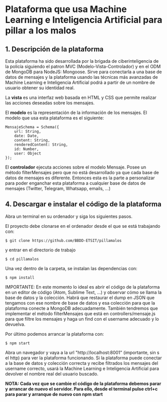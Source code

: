

<br/><br/>


# Plataforma que usa Machine Learning e Inteligencia Artificial para pillar a los malos

## 1. Descripción de la plataforma

Esta plataforma ha sido desarrollada por la brigada de ciberinteligencia de la policía siguiendo el patron MVC (Modelo-Vista-Controlador) y en el ODM de MongoDB para NodeJS: Mongoose. Sirve para conectarla a una base de datos de mensajes y la plataforma usando las técnicas más avanzadas de Machine Learning e Inteligencia Artificial podrá a partir de un nombre de usuario obtener su identidad real.

La **vista** es una interfaz web basada en HTML y CSS que permite realizar las acciones deseadas sobre los mensajes.

El **modelo** es la representación de la información de los mensajes. El modelo que usa esta plataforma es el siguiente:

```
MensajeSchema = Schema({
    url: String,
    date: Date,
    content: String,
    renderedContent: String,
    id: Number,
    user: Object
});
```

El **controlador** ejecuta acciones sobre el modelo Mensaje. Posee un método filterMensajes pero que no está desarrollado ya que cada base de datos de mensajes es diferente. Entonces esta es la parte a personalizar para poder enganchar esta plataforma a cualquier base de datos de mensajes (Twitter, Telegram, Whatsapp, emails, ...)


## 4. Descargar e instalar el código de la plataforma

Abra un terminal en su ordenador y siga los siguientes pasos.

El proyecto debe clonarse en el ordenador desde el que se está trabajando con:

```
$ git clone https://github.com/BBDD-ETSIT/pillamalos
```

y entrar en el directorio de trabajo

```
$ cd pillamalos
```

Una vez dentro de la carpeta, se instalan las dependencias con:

```
$ npm install
```

IMPORTANTE: En este momento lo ideal es abrir el código de la plataforma en un editor de código (Atom, Sublime Text, ...) y observar cómo se llama la base de datos y la colección. Habrá que restaurar el dump en JSON que tengamos con ese nombre de base de datos y esa colección para que la plataforma conecte a MongoDB adecuadamente.
También tendremos que implementar el método filterMensajes que está en controllers/mensaje.js para que filtre los mensajes y haga un find con el username adecuado y lo devuelva.

Por último podemos arrancar la plataforma con:

```
$ npm start
```

Abra un navegador y vaya a la url "http://localhost:8001" (importante, sin s el http) para ver la plataforma funcionando. Si la plataforma puede conectar a la base de datos y colección correcta y recibe filtrados los mensajes del username correcto, usará la Machine Learning e Inteligencia Artificial para devolver el nombre real del usuario buscado.

**NOTA: Cada vez que se cambie el código de la plataforma debemos parar y arrancar de nuevo el servidor. Para ello, desde el terminal pulse ctrl+c para parar y arranque de nuevo con npm start**
